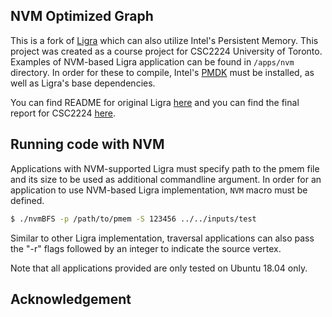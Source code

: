 NVM Optimized Graph
-------

This is a fork of [Ligra](https://github.com/jshun/ligra) which can also utilize
Intel's Persistent Memory. This project was created as a course project for
CSC2224 University of Toronto. Examples of NVM-based Ligra application can
be found in `/apps/nvm` directory. In order for these to compile,
Intel's [PMDK](https://github.com/pmem/pmdk) must be installed, as well as
Ligra's base dependencies.

You can find README for original Ligra [here](./README_old.md) and you can
find the final report for CSC2224 [here](./csc2224_report.pdf).

Running code with NVM
-------

Applications with NVM-supported Ligra must specify path to the pmem file and
its size to be used as additional commandline argument. In order for
an application to use NVM-based Ligra implementation, `NVM` macro must be
defined.

``` sh
$ ./nvmBFS -p /path/to/pmem -S 123456 ../../inputs/test
```

Similar to other Ligra implementation, traversal applications can also pass
the "-r" flags followed by an integer to indicate the source vertex.

Note that all applications provided are only tested on Ubuntu 18.04 only.

Acknowledgement
-------
